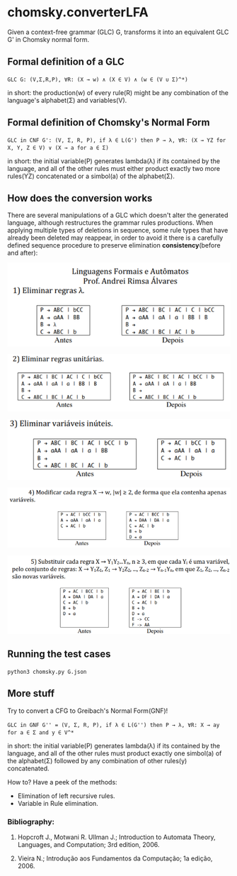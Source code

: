 # chomsky.converterLFA
Given a context-free grammar (GLC) G, transforms it into an equivalent GLC G' in Chomsky normal form.

## Formal definition of a GLC
``GLC G: (V,Σ,R,P), ∀R: (X → w) ∧ (X ∈ V) ∧ (w ∈ (V ∪ Σ)^*)``

in short: the production(w) of every rule(R) might be any combination of the language's alphabet(Σ) and variables(V). 

## Formal definition of Chomsky's Normal Form
``GLC in CNF G': (V, Σ, R, P), if λ ∈ L(G') then P → λ, ∀R: (X → YZ for X, Y, Z ∈ V) ∨ (X → a for a ∈ Σ)``

in short: the initial variable(P) generates lambda(λ) if its contained by the language, and all of the other rules must either product exactly two more rules(YZ) concatenated or a simbol(a) of the alphabet(Σ).

## How does the conversion works

There are several manipulations of a GLC which doesn't alter the generated language, although restructures the grammar rules productions. When applying multiple types of deletions in sequence, some rule types that have already been deleted may reappear, in order to avoid it there is a carefully defined sequence procedure to preserve elimination **consistency**(before and after):

![step1](https://github.com/MnoZombie956/chomsky.converterLFA/blob/main/materials/step1.png?raw=false)

![step2](https://github.com/MnoZombie956/chomsky.converterLFA/blob/main/materials/step2.png?raw=false)

![step3](https://github.com/MnoZombie956/chomsky.converterLFA/blob/main/materials/step3.png?raw=false)

![step4](https://github.com/MnoZombie956/chomsky.converterLFA/blob/main/materials/step4.png?raw=false)

![step5](https://github.com/MnoZombie956/chomsky.converterLFA/blob/main/materials/step5.png?raw=false)

## Running the test cases
``
python3 chomsky.py G.json
``

## More stuff

Try to convert a CFG to Greibach's Normal Form(GNF)!

``GLC in GNF G'' = (V, Σ, R, P), if λ ∈ L(G'') then P → λ, ∀R: X → ay for a ∈ Σ and y ∈ V^*``

in short: the initial variable(P) generates lambda(λ) if its contained by the language, and all of the other rules must product exactly one simbol(a) of the alphabet(Σ) followed by any combination of other rules(y) concatenated.


How to? Have a peek of the methods:
- Elimination of left recursive rules.
- Variable in Rule elimination.

### Bibliography:
1. Hopcroft J., Motwani R. Ullman J.; Introduction to Automata Theory, Languages, and Computation; 3rd edition, 2006.

2. Vieira N.; Introdução aos Fundamentos da Computação; 1a edição, 2006.
